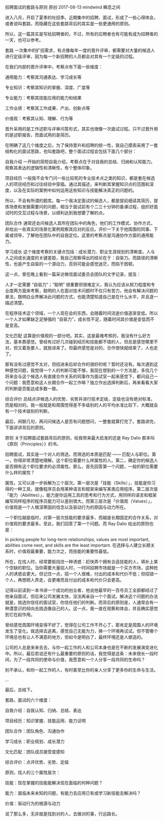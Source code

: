 >

招聘面试的套路与原则
原创 2017-08-13 mindwind 瞬息之间

进入八月，开启了夏季的社招季。近期集中的招聘、面试，形成了一些心得体会，或者说叫套路，而隐藏在这些套路背后的其实是一些更通用的原则。


所以，这一篇其实是写给招聘者的，不过，所有的应聘者也有可能有成为招聘者的一天，也可以参考。

套路
一次集中的扩招需求，有点像每年一度的晋升评审，都需要对大量的候选人进行定级评审，因为每一个新招聘的人员都会对其有一个定级的过程。

在我们内部的晋升评审中，考察点有下面一些维度：

通用能力：考察其沟通表达、学习成长等

专业知识：考察其知识的掌握、深度、广度等

专业能力：考察其技能应用的能力和结果

工作业绩：考察其工作成果、产出、创新点等

价值观：考察其认知、理解、行为等

晋升采用的是工作述职与评审问答形式，其实也很像一次面试过程。只不过晋升用的是述职报告，而面试用的是简历。

在明确了这几个维度之后，为了保持晋升和招聘的统一性，我自己摸索采用了一套结构化的面试思路，也叫套路吧，整个面试过程会包括下面几个部分：

自我介绍
一开始的简短自我介绍，考察点在于对自我的总结、归纳和认知能力。观察其表达的逻辑性和清晰性，有个整体印象。

项目经历
一般我不会专门问一些比较死的专业技术点之类的知识，都是套在候选人的项目经历和过往经验中穿插。通过其描述，来判断其掌握知识点的范围和深度，以及在实际的案例中如何运用这些知识与技能解决真正的问题的。

所以，不会有所谓的题库。每一个我决定面试的候选人，都是提前细读其简历，提炼场景和发掘需要问的问题，相当于面试前有个二三十分钟的备课过程，组织好面试时的交互过程与场景，以顺利达到我想要了解的点。

团队合作
通常还会问候选人其所在团队中的角色，他们的工作模式、协作方式，并给出一些真实的场景化案例观察其应对的反应。评价一下关于他周围的同事、下属或领导，了解他在团队中的自我定位。这里的考察点是沟通协作方面的通用能力。

学习成长
这个维度考察的关键点包括：成长潜力、职业生涯规划的清晰度。人与人之间成长速度的关键差距，我自己观察得出的结论在于：自驱力。而路径的清晰性，也是产生自驱的一个源动力，否则可能会感觉迷茫，而陷于困顿。

这一点，曾在晚上看到一篇采访微信面试委员会团队的文字记录，提及：

人才一定需要 “自驱力”；“聪明” 很重要但很难定义，我认为应该从努力程度和专业度两方面来考察，聪明的人在面对技术问题时不仅只有苦力，他会有解决问题的章法，既明白业界解决此问题的方式，也能清楚知道自己是在什么水平，并且逐一描述清楚。

在程序技术这个领域，一个人现在会的东西，会随着时间流逝价值逐渐变低。所以一个人才如果缺乏足够强的 “自驱力”，成长性不足，随着时间其价值是变低而不是变高。

文化匹配
这算是价值观的一部分吧。其实，这是最难考核的，我没有什么好方法，基本靠感觉。曾经有过好几次碰到经历和技能都不错的人，但总是感觉哪里不对，但又着急要人，就放进来了。但最终感觉是对的，合作很快就结束了，人也走了。

那有没有过感觉不太对，但招进来后却合作的很好的呢？暂时还没有。每次遇到这种感觉问题，我觉得一个人的判断可能不够，我现在想到的一个方法是，多找几个将来会与这个候选人有直接合作关系的同事作为面试官一起来感觉下，都问自己一个问题：我愿意和这人长期合作一起工作嘛？独立作出选择判断后，再来看看大家的判断是否能达成多数一致。

综合评价
总结点评候选人的优势、劣势并进行技术定级，定级也没有绝对标准，而是相对的。我一般就是和周围觉得差不多级别的人的平均水准比较下，大概就会有一个技术级别的判断。

最后，闲聊几句，再问问候选人是否有问题想问，一整套就算打完了。套路讲完，下面讲讲背后的原则。

原则
关于招聘面试套路背后的原则，给我带来最大启发的还是 Ray Dalio 那本叫《原则（Principles）》的书。

招聘面试，其实是一个对人的筛选，而筛选的本质是匹配 —— 匹配人与职位。第一，你得非常清楚地理解，这个职位需要什么样属性的人。第二，确定你的候选人是否拥有这个职位要求的必须属性。那么，首先回答第一个问题，一般的职位需要什么样的属性？

属性，又可以进一步拆解为三个层次。第一层次是「技能（Skills）」，技能是你习得的一种工具，就像程序员会用某种语言和框架来编写某类应用程序。第二层次是「能力（Abilities）」，能力是你运用工具的思考和行为方式，用同样的语言和框架编写同样程序的程序员能力可以差别很大。而第三层次是「价值观（Values）」，价值观是一个人根深蒂固的信念以及驱动行为的原因与动力所在。

一个职位越是临时，对第一层次技能的要求最多，而越是长期固定的合作关系，对价值观的要求最多。至此，我们回答了第一个问题。而 Ray Dalio 给出的原则也是：

In picking people for long-term relationships, values are most important, abilities come next, and skills are the least important.
在选择与人建立长期关系时，价值观最重要，能力次之，而技能的重要性最低。

所在，在找人时，经常要抵挡住一种诱惑：赶快弄个拥有合适技能的人，填补上某个空缺的职位。当你需要大量招人时，一时间招聘市场就是一个买方市场，这种抢人的诱惑会更大。但记住一点，招一个人很难，付出的成本和代价不低；但招错一个人，再想把人弄走，会更难而且付出的成本和代价只会更高。

记得以前读到一本书讲一个成功的创业者，他说他最早的一百号员工全部都经过了他亲自面试，但后来公司发展太快，没法再亲自一个个面试。解决这个问题的办法就是，挑选你信任的面试官，你信任他们的判断。而背后的原则是，人通常会有一种潜意识的倾向去挑选像自己的人。这一点，我一直在观察和体会，并且确实感觉到它在起作用。

曾经感觉周围环境变得不好了，觉得在公司工作不开心了，那肯定是周围人的环境发生了变化。我选择去逃离，感觉自己无能为力，换一个环境再试试。但不管哪个环境总也有让人不满意的地方，但如今是明白了，最终环境还是人塑造的。

公司的人总是来来去去，与你一起工作的人和公司本身也是在不断的发展演变进化中。所以，最后若说还有什么最重要的原则的话，我觉得是这条：未来很长一段时间，为了一段共同的使命与价值，我愿意和一个人分享一段共同的生命吗？

别不承认，和你一起工作的人，有时甚至比你的亲人分享了更多你的生命与生活。

...

最后，总结下。

套路，面试的六个维度：

自我介绍：自我认知、归纳、总结、表达

项目经历：知识掌握、技能运用、能力证明

团队合作：团队角色、沟通协作

学习成长：职业规划、成长潜力

文化匹配：团队成员接受度感知

综合评价：点评优势、劣势、定级

原则，找人的三个属性层次：

技能：现在掌握的技能能解决现在面临的何种问题？

能力：面临未来未知的问题，有能力去应用已有或学习新技能去解决吗？

价值：驱动行为的根源与动力

说了那么多，无非就是找到对的人，去做对的事，行远路长。